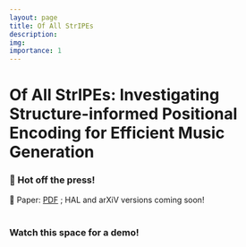 ```yaml
---
layout: page
title: Of All StrIPEs
description:
img:
importance: 1
---
```


# Of All StrIPEs: Investigating Structure-informed Positional Encoding for Efficient Music Generation

### 🚨 Hot off the press!

📔 Paper: [PDF](https://github.com/agarwalmanvi/agarwalmanvi.github.io/tree/master/assets/projects/faststructurepe/of_all_stripes.pdf) ;
HAL and arXiV versions coming soon! <br><br>

### Watch this space for a demo!